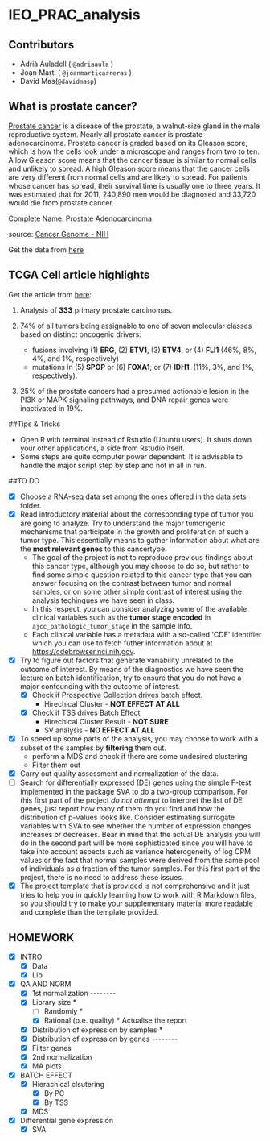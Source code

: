 # IEO_PRAC_analysis

## Contributors

* Adrià Auladell ( `@adriaaula` )
* Joan Marti ( `@joanmarticarreras` )
* David Mas(`@davidmasp`)

## What is prostate cancer?

[Prostate cancer](https://en.wikipedia.org/wiki/Prostate_cancer)
is a disease of the prostate, a walnut-size gland in the male
reproductive system.  Nearly all prostate cancer is prostate adenocarcinoma.
 Prostate cancer is graded based on its Gleason score, which is how the cells
 look under a microscope and ranges from two to ten. A low Gleason score means
 that the cancer tissue is similar to normal cells and unlikely to spread. A
 high Gleason score means that the cancer cells are very different from normal
 cells and are likely to spread. For patients whose cancer has spread, their
 survival time is usually one to three years. It was estimated that for 2011,
 240,890 men would be diagnosed and 33,720 would die from prostate cancer.

Complete Name: Prostate Adenocarcinoma

source: [Cancer Genome - NIH](http://cancergenome.nih.gov/cancersselected/prostatecancer)

Get the data from [here](http://functionalgenomics.upf.edu/courses/IEO/projects/datasets/sePRAD.rds)

## TCGA Cell article highlights

Get the article from [here](http://cancergenome.nih.gov/publications):

1. Analysis of **333** primary prostate carcinomas.

2. 74% of all tumors being assignable to one of seven molecular classes based on distinct oncogenic drivers:
    - fusions involving (1) **ERG**, (2) **ETV1**, (3) **ETV4**, or (4) **FLI1** (46%, 8%, 4%, and 1%, respectively)
    - mutations in (5) **SPOP** or (6) **FOXA1**; or (7) **IDH1**. (11%, 3%, and 1%, respectively).

3. 25% of the prostate cancers had a presumed actionable lesion in the PI3K or MAPK signaling pathways, and DNA repair genes were inactivated in 19%.

##Tips & Tricks
* Open R with terminal instead of Rstudio (Ubuntu users). It shuts down your other applications, a side from Rstudio itself.
* Some steps are quite computer power dependent. It is advisable to handle the major script step by step and not in all in run.

##TO DO

- [x] Choose a RNA-seq data set among the ones offered in the data sets folder.
- [x] Read introductory material about the corresponding type of tumor you are going to analyze. Try to understand the major tumorigenic mechanisms that participate in the growth and proliferation of such a tumor type. This essentially means to gather information about what are the **most relevant genes** to this cancertype.
    - The goal of the project is not to reproduce previous findings about this cancer type, although you may choose to do so, but rather to find some simple question related to this cancer type that you can answer focusing on the contrast between tumor and normal samples, or on some other simple contrast of interest using the analysis techinques we have seen in class.
    - In this respect, you can consider analyzing some of the available clinical variables such as the **tumor stage encoded** in `ajcc_pathologic_tumor_stage` in the sample info.
    - Each clinical variable has a metadata with a so-called 'CDE' identifier which you can use to fetch futher information about at https://cdebrowser.nci.nih.gov.
- [x] Try to figure out factors that generate variability unrelated to the outcome of interest. By means of the diagnostics we have seen the lecture on batch identification, try to ensure that you do not have a major confounding with the outcome of interest.
    - [x] Check if  Prospective Collection drives batch effect.
        - Hirechical Cluster - **NOT EFFECT AT ALL**
    - [x] Check if TSS drives Batch Effect
        - Hirechical Cluster Result - **NOT SURE**
        - SV analysis - **NO EFFECT AT ALL**
- [x] To speed up some parts of the analysis, you may choose to work with a subset of the samples by **filtering** them out.
    - perform a MDS and check if there are some undesired clustering
    - Filter them out
- [x] Carry out quality assessment and normalization of the data.
- [ ] Search for differentially expressed (DE) genes using the simple F-test implemented in the package SVA to do a two-group comparison. For this first part of the project *do not attempt* to interpret the list of DE genes, just report how many of them do you find and how the distribution of p-values looks like. Consider estimating surrogate variables with SVA to see whether the number of expression changes increases or decreases. Bear in mind that the actual DE analysis you will do in the second part will be more sophisticated since you will have to take into account aspects such as variance heterogeneity of log CPM values or the fact that normal samples were derived from the same pool of individuals as a fraction of the tumor samples. For this first part of the project, there is no need to address these issues.
- [x] The project template that is provided is not comprehensive and it just tries to help you in quickly learning how to work with R Markdown files, so you should try to make your supplementary material more readable and complete than the template provided.

## HOMEWORK

-  [x] INTRO
	-  [x] Data
	-  [x] Lib
- [x] QA AND NORM
	- [x] 1st normalization							--------
	- [x] Library size 										*
		- [ ] Randomly										*
		- [x] Rational (p.e. quality)						*	Actualise the report
	- [x] Distribution of expression by samples				*
	- [x] Distribution of expression by genes		--------
	- [x] Filter genes
	- [x] 2nd normalization
	- [x] MA plots
- [x] BATCH EFFECT
	- [x] Hierachical clsutering
		- [x] By PC
		- [x] By TSS
	- [x] MDS
- [x] Differential gene expression
	- [x] SVA